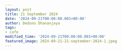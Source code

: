 ```yaml
---
layout: post
title: 21 September 2024
date: '2024-09-21T00:00:00.001+00:00'
author: Dedunu Dhananjaya
tags:
- cafe
modified_time: '2024-09-21T00:00:00.001+00:00'
featured_image: 2024-09-21-21-september-2024-1.jpeg
---
```


